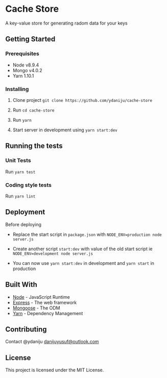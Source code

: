 # Cache Store

A key-value store for generating radom data for your keys

## Getting Started

### Prerequisites

- Node v8.9.4
- Mongo v4.0.2
- Yarn 1.10.1

### Installing

1. Clone project  `git clone https://github.com/ydaniju/cache-store`

2. Run `cd cache-store`

3. Run `yarn`

4. Start server in development using `yarn start:dev`

## Running the tests

### Unit Tests

Run `yarn test`

### Coding style tests

Run `yarn lint`

## Deployment

Before deploying

- Replace the start script in `package.json` with `NODE_ENV=production node server.js`

- Create another script `start:dev` with value of the old start script ie `NODE_ENV=development node server.js`

- You can now use `yarn start:dev` in development and `yarn start` in production

## Built With

* [Node](https://nodejs.org/) - JavaScript Runtime
* [Express](https://expressjs.com/) - The web framework
* [Mongoose](https://mongoosejs.com/) - The ODM
* [Yarn](https://yarnpkg.com/) - Dependency Management

## Contributing

Contact @ydaniju <danijuyusuf@outlook.com>

## License

This project is licensed under the MIT License.
